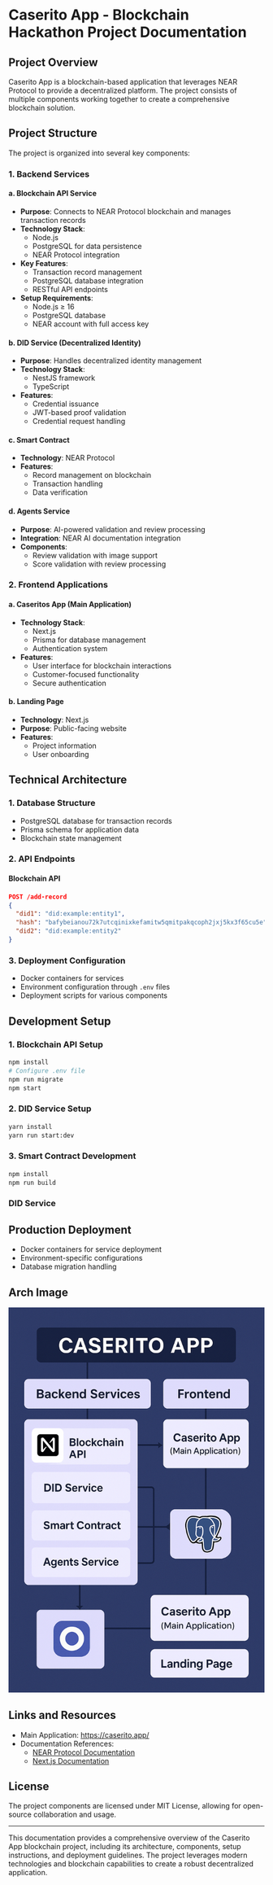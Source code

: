 
# Caserito App - Blockchain Hackathon Project Documentation

## Project Overview
Caserito App is a blockchain-based application that leverages NEAR Protocol to provide a decentralized platform. The project consists of multiple components working together to create a comprehensive blockchain solution.

## Project Structure
The project is organized into several key components:

### 1. Backend Services

#### a. Blockchain API Service
- **Purpose**: Connects to NEAR Protocol blockchain and manages transaction records
- **Technology Stack**:
  - Node.js
  - PostgreSQL for data persistence
  - NEAR Protocol integration
- **Key Features**:
  - Transaction record management
  - PostgreSQL database integration
  - RESTful API endpoints
- **Setup Requirements**:
  - Node.js ≥ 16
  - PostgreSQL database
  - NEAR account with full access key

#### b. DID Service (Decentralized Identity)
- **Purpose**: Handles decentralized identity management
- **Technology Stack**:
  - NestJS framework
  - TypeScript
- **Features**:
  - Credential issuance
  - JWT-based proof validation
  - Credential request handling

#### c. Smart Contract
- **Technology**: NEAR Protocol
- **Features**: 
  - Record management on blockchain
  - Transaction handling
  - Data verification

#### d. Agents Service
- **Purpose**: AI-powered validation and review processing
- **Integration**: NEAR AI documentation integration
- **Components**:
  - Review validation with image support
  - Score validation with review processing

### 2. Frontend Applications

#### a. Caseritos App (Main Application)
- **Technology Stack**:
  - Next.js
  - Prisma for database management
  - Authentication system
- **Features**:
  - User interface for blockchain interactions
  - Customer-focused functionality
  - Secure authentication

#### b. Landing Page
- **Technology**: Next.js
- **Purpose**: Public-facing website
- **Features**:
  - Project information
  - User onboarding

## Technical Architecture

### 1. Database Structure
- PostgreSQL database for transaction records
- Prisma schema for application data
- Blockchain state management

### 2. API Endpoints

#### Blockchain API
```json
POST /add-record
{
  "did1": "did:example:entity1",
  "hash": "bafybeianou72k7utcqinixkefamitw5qmitpakqcoph2jxj5kx3f65cu5e",
  "did2": "did:example:entity2"
}
```

### 3. Deployment Configuration
- Docker containers for services
- Environment configuration through `.env` files
- Deployment scripts for various components

## Development Setup

### 1. Blockchain API Setup
```bash
npm install
# Configure .env file
npm run migrate
npm start
```

### 2. DID Service Setup
```bash
yarn install
yarn run start:dev
```

### 3. Smart Contract Development
```bash
npm install
npm run build
```


### DID Service


## Production Deployment
- Docker containers for service deployment
- Environment-specific configurations
- Database migration handling

## Arch Image

![Caserito App Architecture](./public/arch-image.png)

## Links and Resources
- Main Application: https://caserito.app/
- Documentation References:
  - [NEAR Protocol Documentation](https://docs.near.org/)
  - [Next.js Documentation](https://nextjs.org/docs)

## License
The project components are licensed under MIT License, allowing for open-source collaboration and usage.

---

This documentation provides a comprehensive overview of the Caserito App blockchain project, including its architecture, components, setup instructions, and deployment guidelines. The project leverages modern technologies and blockchain capabilities to create a robust decentralized application.

